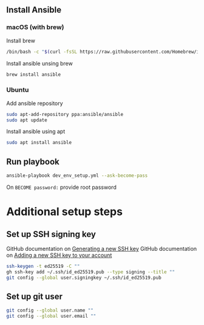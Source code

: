 ## Install Ansible

### macOS (with brew)
Install brew
```bash
/bin/bash -c "$(curl -fsSL https://raw.githubusercontent.com/Homebrew/install/HEAD/install.sh)"
```

Install ansible unsing brew
```bash
brew install ansible
```

### Ubuntu
Add ansible repository
```bash
sudo apt-add-repository ppa:ansible/ansible
sudo apt update
```

Install ansible using apt
```bash
sudo apt install ansible
```

## Run playbook
```bash
ansible-playbook dev_env_setup.yml --ask-become-pass
```

On `BECOME password:` provide root password

# Additional setup steps
## Set up SSH signing key
GitHub documentation on [Generating a new SSH key](https://docs.github.com/en/authentication/connecting-to-github-with-ssh/generating-a-new-ssh-key-and-adding-it-to-the-ssh-agent?platform=linux#generating-a-new-ssh-key)
GitHub documentation on [Adding a new SSH key to your account](https://docs.github.com/en/authentication/connecting-to-github-with-ssh/adding-a-new-ssh-key-to-your-github-account?tool=cli#adding-a-new-ssh-key-to-your-account)
```bash
ssh-keygen -t ed25519 -C ""
gh ssh-key add ~/.ssh/id_ed25519.pub --type signing --title ""
git config --global user.signingkey ~/.ssh/id_ed25519.pub
```

## Set up git user
```bash
git config --global user.name ""
git config --global user.email ""
```